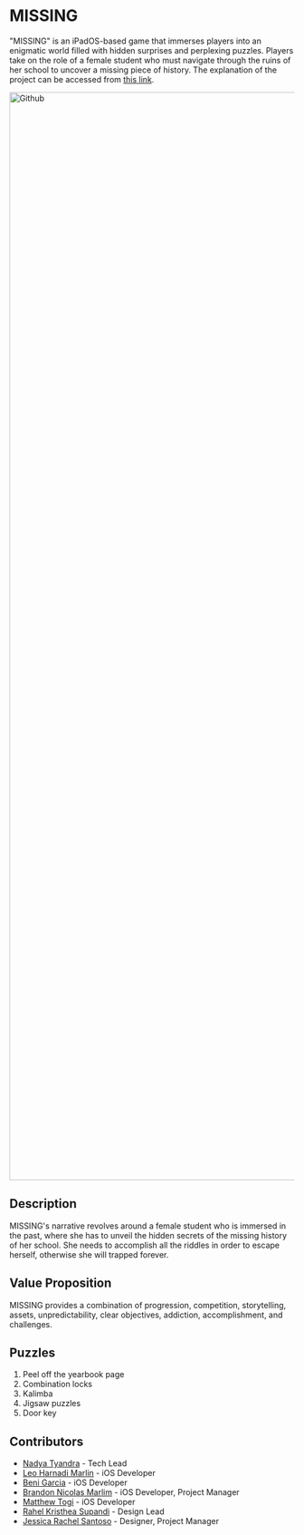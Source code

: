 # MISSING
"MISSING" is an iPadOS-based game that immerses players into an enigmatic world filled with hidden surprises and perplexing puzzles. Players take on the role of a female student who must navigate through the ruins of her school to uncover a missing piece of history. The explanation of the project can be accessed from [this link](https://nadyatyandra.notion.site/MISSING-ffef7a9b1ec24dbf8de18f30a3f220e1?pvs=4).

<img width="1920" alt="Github" src="https://github.com/nadyatyandra/Missing/assets/84224607/3367cbf7-2fdd-436e-822e-75486cec432e">

## Description
MISSING's narrative revolves around a female student who is immersed in the past, where she has to unveil the hidden secrets of the missing history of her school. She needs to accomplish all the riddles in order to escape herself, otherwise she will trapped forever.

## Value Proposition
MISSING provides a combination of progression, competition, storytelling, assets, unpredictability, clear objectives, addiction, accomplishment, and challenges.

## Puzzles
1. Peel off the yearbook page
2. Combination locks
3. Kalimba
4. Jigsaw puzzles
5. Door key

## Contributors
- [Nadya Tyandra](https://github.com/nadyatyandra) - Tech Lead
- [Leo Harnadi Marlin](https://github.com/TrotskyLeon) - iOS Developer
- [Beni Garcia](https://github.com/beni2704) - iOS Developer
- [Brandon Nicolas Marlim](https://github.com/itsbrandonlim) - iOS Developer, Project Manager
- [Matthew Togi](https://github.com/matthewtogi) - iOS Developer
- [Rahel Kristhea Supandi](https://www.behance.net/rahelkristhea) - Design Lead
- [Jessica Rachel Santoso](https://github.com/jessicarachel) - Designer, Project Manager
